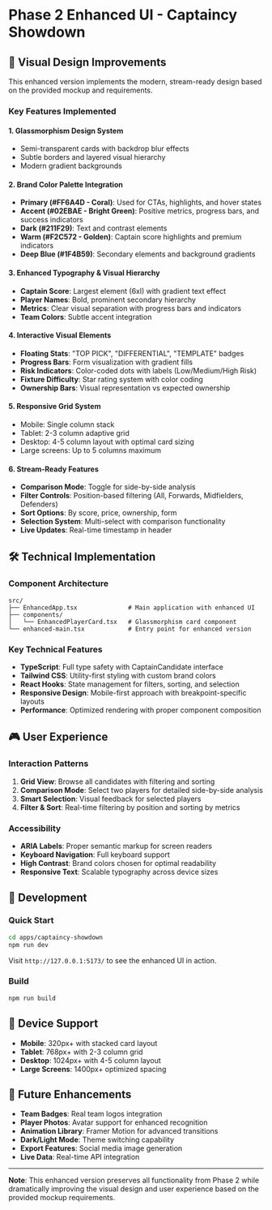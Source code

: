 # Phase 2 Enhanced UI - Captaincy Showdown

## 🎨 Visual Design Improvements

This enhanced version implements the modern, stream-ready design based on the provided mockup and requirements.

### Key Features Implemented

#### 1. **Glassmorphism Design System**
- Semi-transparent cards with backdrop blur effects
- Subtle borders and layered visual hierarchy
- Modern gradient backgrounds

#### 2. **Brand Color Palette Integration**
- **Primary (#FF6A4D - Coral)**: Used for CTAs, highlights, and hover states
- **Accent (#02EBAE - Bright Green)**: Positive metrics, progress bars, and success indicators  
- **Dark (#211F29)**: Text and contrast elements
- **Warm (#F2C572 - Golden)**: Captain score highlights and premium indicators
- **Deep Blue (#1F4B59)**: Secondary elements and background gradients

#### 3. **Enhanced Typography & Visual Hierarchy**
- **Captain Score**: Largest element (6xl) with gradient text effect
- **Player Names**: Bold, prominent secondary hierarchy
- **Metrics**: Clear visual separation with progress bars and indicators
- **Team Colors**: Subtle accent integration

#### 4. **Interactive Visual Elements**
- **Floating Stats**: "TOP PICK", "DIFFERENTIAL", "TEMPLATE" badges
- **Progress Bars**: Form visualization with gradient fills
- **Risk Indicators**: Color-coded dots with labels (Low/Medium/High Risk)
- **Fixture Difficulty**: Star rating system with color coding
- **Ownership Bars**: Visual representation vs expected ownership

#### 5. **Responsive Grid System**
- Mobile: Single column stack
- Tablet: 2-3 column adaptive grid
- Desktop: 4-5 column layout with optimal card sizing
- Large screens: Up to 5 columns maximum

#### 6. **Stream-Ready Features**
- **Comparison Mode**: Toggle for side-by-side analysis
- **Filter Controls**: Position-based filtering (All, Forwards, Midfielders, Defenders)
- **Sort Options**: By score, price, ownership, form
- **Selection System**: Multi-select with comparison functionality
- **Live Updates**: Real-time timestamp in header

## 🛠️ Technical Implementation

### Component Architecture
```
src/
├── EnhancedApp.tsx              # Main application with enhanced UI
├── components/
│   └── EnhancedPlayerCard.tsx   # Glassmorphism card component
└── enhanced-main.tsx            # Entry point for enhanced version
```

### Key Technical Features
- **TypeScript**: Full type safety with CaptainCandidate interface
- **Tailwind CSS**: Utility-first styling with custom brand colors
- **React Hooks**: State management for filters, sorting, and selection
- **Responsive Design**: Mobile-first approach with breakpoint-specific layouts
- **Performance**: Optimized rendering with proper component composition

## 🎮 User Experience

### Interaction Patterns
1. **Grid View**: Browse all candidates with filtering and sorting
2. **Comparison Mode**: Select two players for detailed side-by-side analysis  
3. **Smart Selection**: Visual feedback for selected players
4. **Filter & Sort**: Real-time filtering by position and sorting by metrics

### Accessibility
- **ARIA Labels**: Proper semantic markup for screen readers
- **Keyboard Navigation**: Full keyboard support
- **High Contrast**: Brand colors chosen for optimal readability
- **Responsive Text**: Scalable typography across device sizes

## 🚀 Development

### Quick Start
```bash
cd apps/captaincy-showdown
npm run dev
```

Visit `http://127.0.0.1:5173/` to see the enhanced UI in action.

### Build
```bash
npm run build
```

## 📱 Device Support

- **Mobile**: 320px+ with stacked card layout
- **Tablet**: 768px+ with 2-3 column grid  
- **Desktop**: 1024px+ with 4-5 column layout
- **Large Screens**: 1400px+ optimized spacing

## 🎯 Future Enhancements

- **Team Badges**: Real team logos integration
- **Player Photos**: Avatar support for enhanced recognition
- **Animation Library**: Framer Motion for advanced transitions
- **Dark/Light Mode**: Theme switching capability
- **Export Features**: Social media image generation
- **Live Data**: Real-time API integration

---

**Note**: This enhanced version preserves all functionality from Phase 2 while dramatically improving the visual design and user experience based on the provided mockup requirements.
